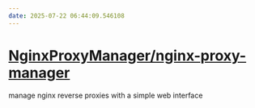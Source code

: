 ```yaml
---
date: 2025-07-22 06:44:09.546108
---
```


# [NginxProxyManager/nginx-proxy-manager](https://github.com/NginxProxyManager/nginx-proxy-manager)

manage nginx reverse proxies with a simple web interface